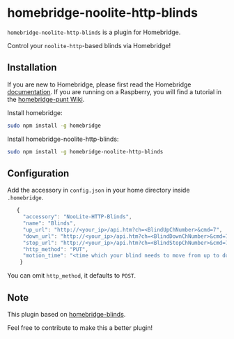 # homebridge-noolite-http-blinds

`homebridge-noolite-http-blinds` is a plugin for Homebridge.

Control your `noolite-http`-based blinds via Homebridge!

## Installation

If you are new to Homebridge, please first read the Homebridge [documentation](https://www.npmjs.com/package/homebridge).
If you are running on a Raspberry, you will find a tutorial in the [homebridge-punt Wiki](https://github.com/cflurin/homebridge-punt/wiki/Running-Homebridge-on-a-Raspberry-Pi).

Install homebridge:
```sh
sudo npm install -g homebridge
```
Install homebridge-noolite-http-blinds:
```sh
sudo npm install -g homebridge-noolite-http-blinds
```

## Configuration

Add the accessory in `config.json` in your home directory inside `.homebridge`.

```js
   {
     "accessory": "NooLite-HTTP-Blinds",
     "name": "Blinds",
     "up_url": "http://<your_ip>/api.htm?ch=<BlindUpChNumber>&cmd=7",
     "down_url": "http://<your_ip>/api.htm?ch=<BlindDownChNumber>&cmd=7",
     "stop_url": "http://<your_ip>/api.htm?ch=<BlindStopChNumber>&cmd=7",
     "http_method": "PUT",
     "motion_time": "<time which your blind needs to move from up to down (in milliseconds)>"
    }
```

You can omit `http_method`, it defaults to `POST`.

## Note
This plugin based on [homebridge-blinds](https://www.npmjs.com/package/homebridge-blinds).

Feel free to contribute to make this a better plugin!
